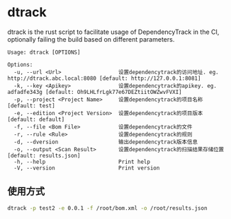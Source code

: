 # dtrack

dtrack is the rust script to facilitate usage of DependencyTrack in the CI, optionally failing the build based on different parameters.

```
Usage: dtrack [OPTIONS]

Options:
  -u, --url <Url>                  设置dependencytrack的访问地址. eg. http://dtrack.abc.local:8080 [default: http://127.0.0.1:8081]
  -k, --key <Apikey>               设置dependencytrack的apikey. eg. adfadfe343g [default: Oh9LHLfrLgk77e67DEZtiitOWZwvFVXI]
  -p, --project <Project Name>     设置dependencytrack的项目名称 [default: test]
  -e, --edition <Project Version>  设置dependencytrack的项目版本 [default: default]
  -f, --file <Bom File>            设置dependencytrack的文件
  -r, --rule <Rule>                设置dependencytrack的规则
  -d, --dversion                   输出dependencytrack版本信息
  -o, --output <Scan Result>       设置dependencytrack的扫描结果存储位置 [default: results.json]
  -h, --help                       Print help
  -V, --version                    Print version
```

## 使用方式
```bash
dtrack -p test2 -e 0.0.1 -f /root/bom.xml -o /root/results.json
```
